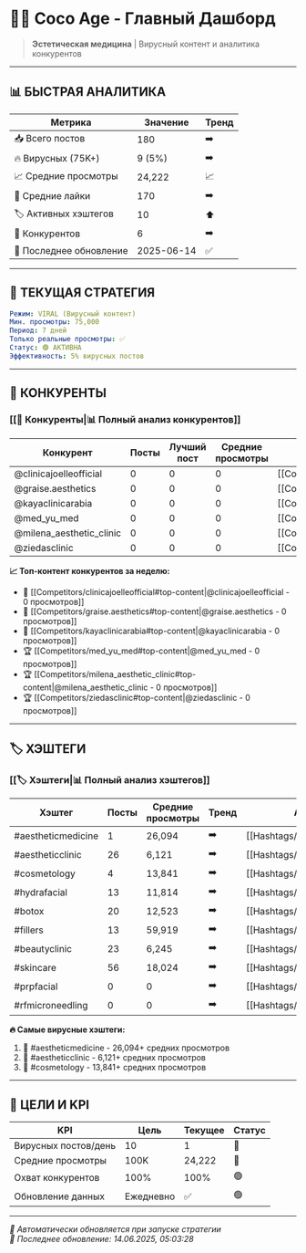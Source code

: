 # 🥥✨ Coco Age - Главный Дашборд

> **Эстетическая медицина** | Вирусный контент и аналитика конкурентов

---

## 📊 **БЫСТРАЯ АНАЛИТИКА**

| Метрика | Значение | Тренд |
|---------|----------|-------|
| 📥 Всего постов | 180 | ➡️ |
| 🔥 Вирусных (75K+) | 9 (5%) | ➡️ |
| 📈 Средние просмотры | 24,222 | 📈 |
| 💬 Средние лайки | 170 | ➡️ |
| 🏷️ Активных хэштегов | 10 | ⬆️ |
| 🏢 Конкурентов | 6 | ➡️ |
| 📅 Последнее обновление | 2025-06-14 | ✅ |

---

## 🎯 **ТЕКУЩАЯ СТРАТЕГИЯ**

```yaml
Режим: VIRAL (Вирусный контент)
Мин. просмотры: 75,000
Период: 7 дней
Только реальные просмотры: ✅
Статус: 🟢 АКТИВНА
Эффективность: 5% вирусных постов
```

---

## 🏢 **КОНКУРЕНТЫ** 

### [[👥 Конкуренты|📊 Полный анализ конкурентов]]

| Конкурент | Посты | Лучший пост | Средние просмотры | Анализ |
|-----------|-------|-------------|-------------------|--------|
| @clinicajoelleofficial | 0 | 0 | 0 | [[Competitors/clinicajoelleofficial|📊 Анализ]] |
| @graise.aesthetics | 0 | 0 | 0 | [[Competitors/graise.aesthetics|📊 Анализ]] |
| @kayaclinicarabia | 0 | 0 | 0 | [[Competitors/kayaclinicarabia|📊 Анализ]] |
| @med_yu_med | 0 | 0 | 0 | [[Competitors/med_yu_med|📊 Анализ]] |
| @milena_aesthetic_clinic | 0 | 0 | 0 | [[Competitors/milena_aesthetic_clinic|📊 Анализ]] |
| @ziedasclinic | 0 | 0 | 0 | [[Competitors/ziedasclinic|📊 Анализ]] |

**📈 Топ-контент конкурентов за неделю:**
- 🥇 [[Competitors/clinicajoelleofficial#top-content|@clinicajoelleofficial - 0 просмотров]]
- 🥈 [[Competitors/graise.aesthetics#top-content|@graise.aesthetics - 0 просмотров]]
- 🥉 [[Competitors/kayaclinicarabia#top-content|@kayaclinicarabia - 0 просмотров]]
- 🏆 [[Competitors/med_yu_med#top-content|@med_yu_med - 0 просмотров]]
- 🏆 [[Competitors/milena_aesthetic_clinic#top-content|@milena_aesthetic_clinic - 0 просмотров]]
- 🏆 [[Competitors/ziedasclinic#top-content|@ziedasclinic - 0 просмотров]]

---

## 🏷️ **ХЭШТЕГИ**

### [[🏷️ Хэштеги|📊 Полный анализ хэштегов]]

| Хэштег | Посты | Средние просмотры | Тренд | Анализ |
|--------|-------|-------------------|-------|--------|
| #aestheticmedicine | 1 | 26,094 | ➡️ | [[Hashtags/aestheticmedicine|📊 Анализ]] |
| #aestheticclinic | 26 | 6,121 | ➡️ | [[Hashtags/aestheticclinic|📊 Анализ]] |
| #cosmetology | 4 | 13,841 | ➡️ | [[Hashtags/cosmetology|📊 Анализ]] |
| #hydrafacial | 13 | 11,814 | ➡️ | [[Hashtags/hydrafacial|📊 Анализ]] |
| #botox | 20 | 12,523 | ➡️ | [[Hashtags/botox|📊 Анализ]] |
| #fillers | 13 | 59,919 | ➡️ | [[Hashtags/fillers|📊 Анализ]] |
| #beautyclinic | 23 | 6,245 | ➡️ | [[Hashtags/beautyclinic|📊 Анализ]] |
| #skincare | 56 | 18,024 | ➡️ | [[Hashtags/skincare|📊 Анализ]] |
| #prpfacial | 0 | 0 | ➡️ | [[Hashtags/prpfacial|📊 Анализ]] |
| #rfmicroneedling | 0 | 0 | ➡️ | [[Hashtags/rfmicroneedling|📊 Анализ]] |

**🔥 Самые вирусные хэштеги:**
1. 🥇 #aestheticmedicine - 26,094+ средних просмотров
2. 🥈 #aestheticclinic - 6,121+ средних просмотров
3. 🥉 #cosmetology - 13,841+ средних просмотров

---

## 🎯 **ЦЕЛИ И KPI**

| KPI | Цель | Текущее | Статус |
|-----|------|---------|--------|
| Вирусных постов/день | 10 | 1 | 🔴 |
| Средние просмотры | 100K | 24,222 | 🔴 |
| Охват конкурентов | 100% | 100% | 🟢 |
| Обновление данных | Ежедневно | ✅ | 🟢 |

---

*🤖 Автоматически обновляется при запуске стратегии*  
*📅 Последнее обновление: 14.06.2025, 05:03:28*